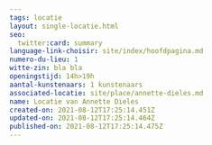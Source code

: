 ```yaml
---
tags: locatie
layout: single-locatie.html
seo:
  twitter:card: summary
language-link-choisir: site/index/hoofdpagina.md
numero-du-lieu: 1
witte-zin: bla bla
openingstijd: 14h>19h
aantal-kunstenaars: 1 kunstenaars
associated-locatie: site/place/annette-dieles.md
name: Locatie van Annette Dieles
created-on: 2021-08-12T17:25:14.451Z
updated-on: 2021-08-12T17:25:14.464Z
published-on: 2021-08-12T17:25:14.475Z
---
```

